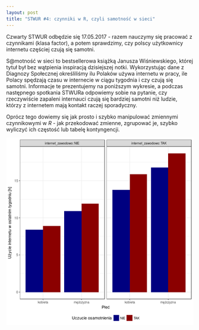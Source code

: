 ```yaml
---
layout: post
title: "STWUR #4: czynniki w R, czyli samotność w sieci"
---
```


Czwarty STWUR odbędzie się 17.05.2017 - razem nauczymy się pracować z czynnikami (klasa factor), a potem sprawdzimy, czy polscy użytkownicy internetu częściej czują się samotni.

S@motność w sieci to bestsellerowa książką Janusza Wiśniewskiego, której tytuł był bez wątpienia inspiracją dzisiejszej notki. Wykorzystując dane z Diagnozy Społecznej określiliśmy ilu Polaków używa internetu w pracy, ile Polacy spędzają czasu w internecie w ciągu tygodnia i czy czują się samotni. Informacje te prezentujemy na poniższym wykresie, a podczas następnego spotkania STWURa odpowiemy sobie na pytanie, czy rzeczywiście zapaleni internauci czują się bardziej samotni niż ludzie, którzy z internetem mają kontakt raczej sporadyczny.

Oprócz tego dowiemy się jak prosto i szybko manipulować zmiennymi czynnikowymi w *R* - jak przekodować zmienne, zgrupować je, szybko wyliczyć ich częstość lub tabelę kontyngencji. 

![plot of chunk unnamed-chunk-1](/images/STWUR/stwur4/figure/unnamed-chunk-1-1.png)
